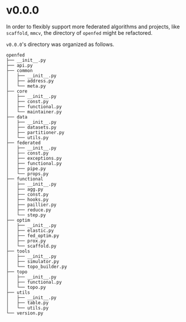 # v0.0.0

In order to flexibly support more federated algorithms and projects, like `scaffold`, `mmcv`, the directory of `openfed` might be refactored.

`v0.0.0`'s directory was organized as follows.

```shell
openfed
├── __init__.py
├── api.py
├── common
│   ├── __init__.py
│   ├── address.py
│   └── meta.py
├── core
│   ├── __init__.py
│   ├── const.py
│   ├── functional.py
│   └── maintainer.py
├── data
│   ├── __init__.py
│   ├── datasets.py
│   ├── partitioner.py
│   └── utils.py
├── federated
│   ├── __init__.py
│   ├── const.py
│   ├── exceptions.py
│   ├── functional.py
│   ├── pipe.py
│   └── props.py
├── functional
│   ├── __init__.py
│   ├── agg.py
│   ├── const.py
│   ├── hooks.py
│   ├── paillier.py
│   ├── reduce.py
│   └── step.py
├── optim
│   ├── __init__.py
│   ├── elastic.py
│   ├── fed_optim.py
│   ├── prox.py
│   └── scaffold.py
├── tools
│   ├── __init__.py
│   ├── simulator.py
│   └── topo_builder.py
├── topo
│   ├── __init__.py
│   ├── functional.py
│   └── topo.py
├── utils
│   ├── __init__.py
│   ├── table.py
│   └── utils.py
└── version.py
```
